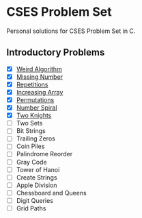 # CSES Problem Set
Personal solutions for CSES Problem Set in C.

## Introductory Problems
- [x] [Weird Algorithm](https://github.com/goldenbergg/cses_ps/blob/main/intro/weird_algo.c)
- [x] [Missing Number](https://github.com/goldenbergg/cses_ps/blob/main/intro/miss_num.c)
- [x] [Repetitions](https://github.com/goldenbergg/cses_ps/blob/main/intro/rep.c)
- [x] [Increasing Array](https://github.com/goldenbergg/cses_ps/blob/main/intro/inc_arr.c)
- [x] [Permutations](https://github.com/goldenbergg/cses_ps/blob/main/intro/perms.c)
- [x] [Number Spiral](https://github.com/goldenbergg/cses_ps/blob/main/intro/num_spiral.c)
- [x] [Two Knights](https://github.com/goldenbergg/cses_ps/blob/main/intro/two_knights.c)
- [ ] Two Sets
- [ ] Bit Strings
- [ ] Trailing Zeros
- [ ] Coin Piles
- [ ] Palindrome Reorder
- [ ] Gray Code
- [ ] Tower of Hanoi
- [ ] Create Strings
- [ ] Apple Division
- [ ] Chessboard and Queens
- [ ] Digit Queries
- [ ] Grid Paths
